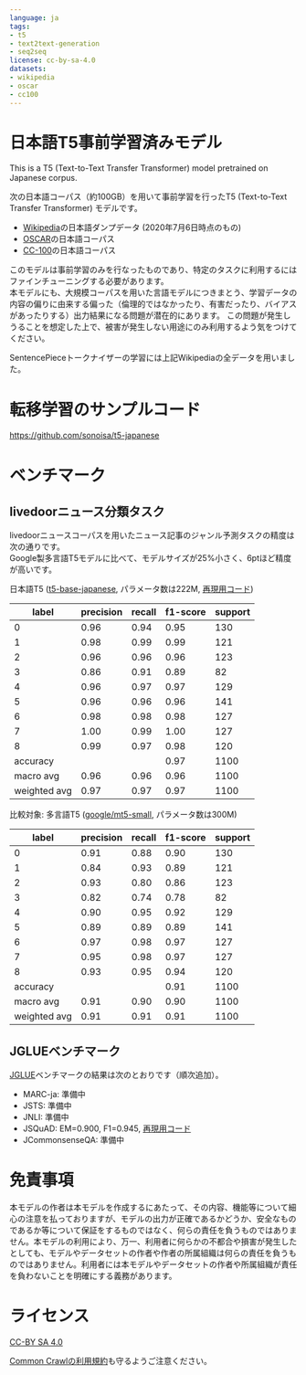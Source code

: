 ```yaml
---
language: ja
tags:
- t5
- text2text-generation
- seq2seq
license: cc-by-sa-4.0
datasets:
- wikipedia
- oscar
- cc100
---
```


# 日本語T5事前学習済みモデル

This is a T5 (Text-to-Text Transfer Transformer) model pretrained on Japanese corpus.

次の日本語コーパス（約100GB）を用いて事前学習を行ったT5 (Text-to-Text Transfer Transformer) モデルです。  

* [Wikipedia](https://ja.wikipedia.org)の日本語ダンプデータ (2020年7月6日時点のもの)
* [OSCAR](https://oscar-corpus.com)の日本語コーパス
* [CC-100](http://data.statmt.org/cc-100/)の日本語コーパス

このモデルは事前学習のみを行なったものであり、特定のタスクに利用するにはファインチューニングする必要があります。  
本モデルにも、大規模コーパスを用いた言語モデルにつきまとう、学習データの内容の偏りに由来する偏った（倫理的ではなかったり、有害だったり、バイアスがあったりする）出力結果になる問題が潜在的にあります。
この問題が発生しうることを想定した上で、被害が発生しない用途にのみ利用するよう気をつけてください。

SentencePieceトークナイザーの学習には上記Wikipediaの全データを用いました。


# 転移学習のサンプルコード

https://github.com/sonoisa/t5-japanese


# ベンチマーク

## livedoorニュース分類タスク

livedoorニュースコーパスを用いたニュース記事のジャンル予測タスクの精度は次の通りです。  
Google製多言語T5モデルに比べて、モデルサイズが25%小さく、6ptほど精度が高いです。

日本語T5 ([t5-base-japanese](https://huggingface.co/sonoisa/t5-base-japanese), パラメータ数は222M, [再現用コード](https://github.com/sonoisa/t5-japanese/blob/main/t5_japanese_classification.ipynb))

| label       |  precision  |  recall | f1-score | support |
| ----------- | ----------- | ------- | -------- | ------- |
|           0 |      0.96   |   0.94  |    0.95  |     130 |
|           1 |      0.98   |   0.99  |    0.99  |     121 |
|           2 |      0.96   |   0.96  |    0.96  |     123 |
|           3 |      0.86   |   0.91  |    0.89  |      82 |
|           4 |      0.96   |   0.97  |    0.97  |     129 |
|           5 |      0.96   |   0.96  |    0.96  |     141 |
|           6 |      0.98   |   0.98  |    0.98  |     127 |
|           7 |      1.00   |   0.99  |    1.00  |     127 |
|           8 |      0.99   |   0.97  |    0.98  |     120 |
|   accuracy  |             |         |    0.97  |    1100 |
|  macro avg  |      0.96   |   0.96  |    0.96  |    1100 |
| weighted avg |     0.97   |   0.97  |    0.97  |    1100 |


比較対象: 多言語T5 ([google/mt5-small](https://huggingface.co/google/mt5-small), パラメータ数は300M)

| label       |  precision  |  recall | f1-score | support |
| ----------- | ----------- | ------- | -------- | ------- |
|           0 |      0.91   |   0.88  |    0.90  |     130 |
|           1 |      0.84   |   0.93  |    0.89  |     121 |
|           2 |      0.93   |   0.80  |    0.86  |     123 |
|           3 |      0.82   |   0.74  |    0.78  |      82 |
|           4 |      0.90   |   0.95  |    0.92  |     129 |
|           5 |      0.89   |   0.89  |    0.89  |     141 |
|           6 |      0.97   |   0.98  |    0.97  |     127 |
|           7 |      0.95   |   0.98  |    0.97  |     127 |
|           8 |      0.93   |   0.95  |    0.94  |     120 |
|   accuracy  |             |         |    0.91  |    1100 |
|  macro avg  |      0.91   |   0.90  |    0.90  |    1100 |
| weighted avg |     0.91   |   0.91  |    0.91  |    1100 |


## JGLUEベンチマーク

[JGLUE](https://github.com/yahoojapan/JGLUE)ベンチマークの結果は次のとおりです（順次追加）。

- MARC-ja: 準備中
- JSTS: 準備中
- JNLI: 準備中
- JSQuAD: EM=0.900, F1=0.945, [再現用コード](https://github.com/sonoisa/t5-japanese/blob/main/t5_JSQuAD.ipynb)
- JCommonsenseQA: 準備中


# 免責事項

本モデルの作者は本モデルを作成するにあたって、その内容、機能等について細心の注意を払っておりますが、モデルの出力が正確であるかどうか、安全なものであるか等について保証をするものではなく、何らの責任を負うものではありません。本モデルの利用により、万一、利用者に何らかの不都合や損害が発生したとしても、モデルやデータセットの作者や作者の所属組織は何らの責任を負うものではありません。利用者には本モデルやデータセットの作者や所属組織が責任を負わないことを明確にする義務があります。


# ライセンス

[CC-BY SA 4.0](https://creativecommons.org/licenses/by-sa/4.0/deed.ja)

[Common Crawlの利用規約](http://commoncrawl.org/terms-of-use/)も守るようご注意ください。
